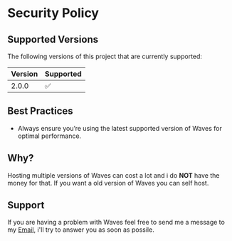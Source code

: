 # Security Policy

## Supported Versions

The following versions of this project that are currently supported:

| Version  | Supported          |
|----------|--------------------|
| 2.0.0    | :white_check_mark: |

## Best Practices

- Always ensure you’re using the latest supported version of Waves for optimal performance.

## Why?

Hosting multiple versions of Waves can cost a lot and i do **NOT** have the money for that.
If you want a old version of Waves you can self host.

## Support

If you are having a problem with Waves feel free to send me a message to my [Email](sefiicc@gmail.com), i'll try to answer you as soon as possile.
